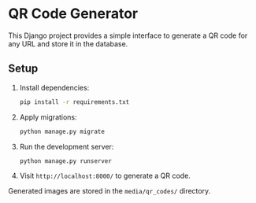 # QR Code Generator

This Django project provides a simple interface to generate a QR code for any URL and store it in the database.

## Setup

1. Install dependencies:
   ```bash
   pip install -r requirements.txt
   ```
2. Apply migrations:
   ```bash
   python manage.py migrate
   ```
3. Run the development server:
   ```bash
   python manage.py runserver
   ```
4. Visit `http://localhost:8000/` to generate a QR code.

Generated images are stored in the `media/qr_codes/` directory.
